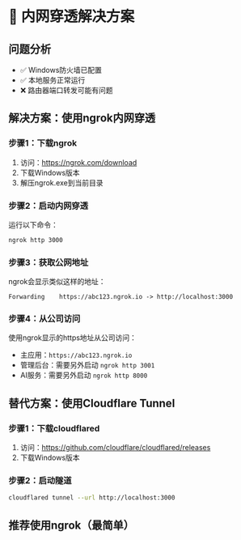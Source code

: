 # 🚀 内网穿透解决方案

## 问题分析
- ✅ Windows防火墙已配置
- ✅ 本地服务正常运行
- ❌ 路由器端口转发可能有问题

## 解决方案：使用ngrok内网穿透

### 步骤1：下载ngrok
1. 访问：https://ngrok.com/download
2. 下载Windows版本
3. 解压ngrok.exe到当前目录

### 步骤2：启动内网穿透
运行以下命令：
```bash
ngrok http 3000
```

### 步骤3：获取公网地址
ngrok会显示类似这样的地址：
```
Forwarding    https://abc123.ngrok.io -> http://localhost:3000
```

### 步骤4：从公司访问
使用ngrok显示的https地址从公司访问：
- 主应用：`https://abc123.ngrok.io`
- 管理后台：需要另外启动 `ngrok http 3001`
- AI服务：需要另外启动 `ngrok http 8000`

## 替代方案：使用Cloudflare Tunnel

### 步骤1：下载cloudflared
1. 访问：https://github.com/cloudflare/cloudflared/releases
2. 下载Windows版本

### 步骤2：启动隧道
```bash
cloudflared tunnel --url http://localhost:3000
```

## 推荐使用ngrok（最简单）
